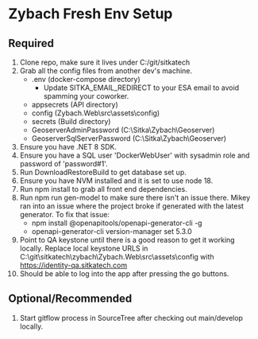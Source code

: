 # Zybach Fresh Env Setup
## Required
1. Clone repo, make sure it lives under C:/git/sitkatech
2. Grab all the config files from another dev's machine.
	- .env (docker-compose directory)
        - Update SITKA_EMAIL_REDIRECT to your ESA email to avoid spamming your coworker.
	- appsecrets (API directory)
	- config (Zybach.Web\src\assets\config)
	- secrets (Build directory)
    - GeoserverAdminPassword (C:\Sitka\Zybach\Geoserver)
    - GeoserverSqlServerPassword (C:\Sitka\Zybach\Geoserver)
3. Ensure you have .NET 8 SDK.
4. Ensure you have a SQL user 'DockerWebUser' with sysadmin role and password of 'password#1'.
5. Run DownloadRestoreBuild to get database set up.
6. Ensure you have NVM installed and it is set to use node 18.
7. Run npm install to grab all front end dependencies. 
8. Run npm run gen-model to make sure there isn't an issue there. Mikey ran into an issue where the project broke if generated with the latest generator. To fix that issue:
	- npm install @openapitools/openapi-generator-cli -g
	- openapi-generator-cli version-manager set 5.3.0
9. Point to QA keystone until there is a good reason to get it working locally. Replace local keystone URLS in C:\git\sitkatech\zybach\Zybach.Web\src\assets\config with https://identity-qa.sitkatech.com
10. Should be able to log into the app after pressing the go buttons.

## Optional/Recommended
1. Start gitflow process in SourceTree after checking out main/develop locally.
